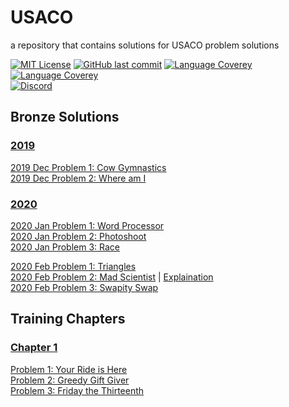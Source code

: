 # USACO
a repository that contains solutions for USACO problem solutions

[![MIT License](https://img.shields.io/github/license/o0River0o/USACO?style=flat-square)](https://github.com/o0River0o/USACO/blob/master/LICENSE)
[![GitHub last commit](https://img.shields.io/github/last-commit/o0River0o/USACO?style=flat-square)]()
[![Language Coverey](https://img.shields.io/github/languages/count/o0River0o/USACO?style=flat-square)]()
[![Language Coverey](https://img.shields.io/github/languages/top/o0River0o/USACO?style=flat-square)]()
<br>
[![Discord](https://img.shields.io/discord/751524641507639448.svg?label=&logo=discord&logoColor=ffffff&color=7389D8&labelColor=6A7EC2&style=for-the-badge)](https://discord.gg/bxrYFN9)

## **Bronze Solutions**
### <u>2019</u>
[2019 Dec Problem 1: Cow Gymnastics](src/bronze/2019/Dec/Cow-Gymnastics/Gymnastics.java)
<br>
[2019 Dec Problem 2: Where am I](src/bronze/2019/Dec/Where-am-I/Whereami.java)
<br>

### <u>2020</u>

[2020 Jan Problem 1: Word Processor](src/bronze/2020/Jan/Word-Processor/Word.java)
<br>
[2020 Jan Problem 2: Photoshoot](src/bronze/2020/Jan/Photoshoot/Photo.java)
<br>
[2020 Jan Problem 3: Race](src/bronze/2020/Jan/Race/Race.java)
<br>

[2020 Feb Problem 1: Triangles](src/bronze/2020/Feb/Triangles/Triangles.java)
<br>
[2020 Feb Problem 2: Mad Scientist](src/bronze/2020/Feb/Mad-Scientist/Breedflip.java) | 
[Explaination](https://o0river0o.github.io/posts/2020/0926/usaco-bronze-mad-scientist/)
<br>
[2020 Feb Problem 3: Swapity Swap](src/bronze/2020/Feb/Mad-Scientist/Swap.java)
<br>

## **Training Chapters**
### <u>Chapter 1</u>

[Problem 1: Your Ride is Here](src/training/chapter1/ride/ride.java)
<br>
[Problem 2: Greedy Gift Giver](src/training/chapter1/gift1/gift1.java)
<br>
[Problem 3: Friday the Thirteenth](src/training/chapter1/friday/friday.java)
